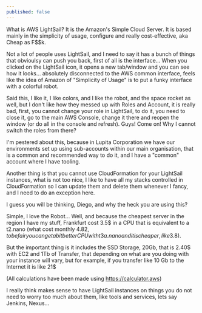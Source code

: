 ```yaml
---
published: false
---
```

What is AWS LightSail? It is the Amazon's Simple Cloud Server. It is based mainly in the simplicity of usage, configure and really cost-effective, aka Cheap as F$$k.

Not a lot of people uses LightSail, and I need to say it has a bunch of things that obvioulsy can push you back, first of all is the interface... When you clicked on the LightSail icon, it opens a new tab/window and you can see how it looks... absolutely disconnected to the AWS common interface, feels like the idea of Amazon of "Simplicity of Usage" is to put a funky interface with a colorful robot.

Said this, I like it, I like colors, and I like the robot, and the space rocket as well, but I don't like how they messed up with Roles and Account, it is really bad, first, you cannot change your role in LightSail, to do it, you need to close it, go to the main AWS Console, change it there and reopen the window (or do all in the console and refresh). Guys! Come on! Why I cannot switch the roles from there? 

I'm pestered about this, because in Lupita Corporation we have our environments set up using sub-accounts within our main organisation, that is a common and recommended way to do it, and I have a "common" account where I have tooling.

Another thing is that you cannot use CloudFormation for your LightSail instances, what is not too nice, I like to have all my stacks controlled in CloudFormation so I can update them and delete them whenever I fancy, and I need to do an exception here.

I guess you will be thinking, Diego, and why the heck you are using this?

Simple, I love the Robot... Well, and because the cheapest server in the region I have my stuff, Frankfurt cost 3.5$ in a CPU that is equivalent to a t2.nano (what cost monthly 4.82$, to be fair you can get a bit better CPU with t3a.nano and it is cheaper, like 3.8$). 

But the important thing is it includes the SSD Storage, 20Gb, that is 2.40$ with EC2 and 1Tb of Transfer, that depending on what are you doing with your instance will vary, but for example, if you transfer like 10 Gb to the Internet it is like 21$

(All calculations have been made using https://calculator.aws)

I really think makes sense to have LightSail instances on things you do not need to worry too much about them, like tools and services, lets say Jenkins, Nexus...



